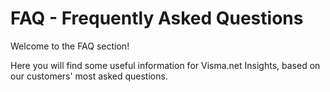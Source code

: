 # FAQ - Frequently Asked Questions

Welcome to the FAQ section!

Here you will find some useful information for Visma.net Insights, based on our customers' most asked questions.